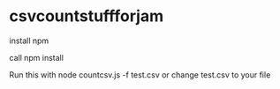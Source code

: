 # csvcountstuffforjam

install npm

call npm install

Run this with node countcsv.js -f test.csv
 or change test.csv to your file
